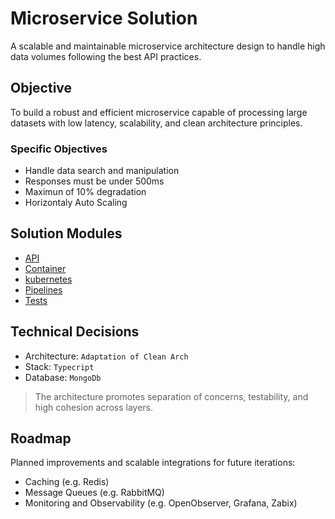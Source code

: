 # Microservice Solution

A scalable and maintainable microservice architecture design to handle high data volumes following the best API practices.

## Objective
To build a robust and efficient microservice capable of processing large datasets with low latency, scalability, and clean architecture principles.


### Specific Objectives
- Handle data search and manipulation
- Responses must be under 500ms
- Maximun of 10% degradation 
- Horizontaly Auto Scaling

## Solution Modules
- [API](api/api.md)
- [Container](container/container.md)
- [kubernetes](kubernetes/kubernetes.md)
- [Pipelines](pipelines/pipelines.md)
- [Tests](test/test.md)

## Technical Decisions
- Architecture: `Adaptation of Clean Arch`
- Stack: `Typecript`
- Database: `MongoDb`

> The architecture promotes separation of concerns, testability, and high cohesion across layers.


## Roadmap

Planned improvements and scalable integrations for future iterations:

- Caching (e.g. Redis)
- Message Queues (e.g. RabbitMQ)
- Monitoring and Observability (e.g. OpenObserver, Grafana, Zabix)